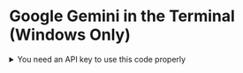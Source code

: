 # Google Gemini in the Terminal (Windows Only)

<details>
  <summary>You need an API key to use this code properly</summary>
  Get it from Google AI Studio: https://aistudio.google.com/
</details>
